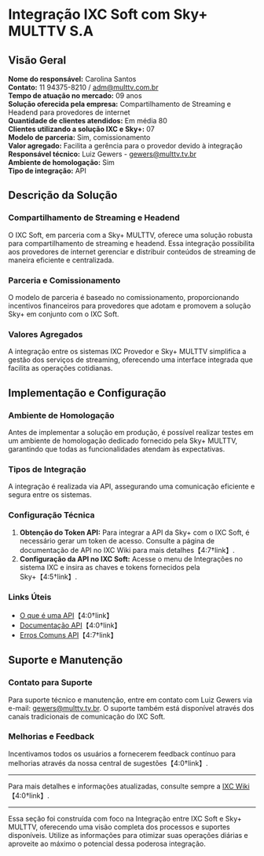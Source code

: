 # Integração IXC Soft com Sky+ MULTTV S.A

## Visão Geral

**Nome do responsável:** Carolina Santos  
**Contato:** 11 94375-8210 / adm@multtv.com.br  
**Tempo de atuação no mercado:** 09 anos  
**Solução oferecida pela empresa:** Compartilhamento de Streaming e Headend para provedores de internet  
**Quantidade de clientes atendidos:** Em média 80  
**Clientes utilizando a solução IXC e Sky+:** 07  
**Modelo de parceria:** Sim, comissionamento  
**Valor agregado:** Facilita a gerência para o provedor devido à integração  
**Responsável técnico:** Luiz Gewers - gewers@multtv.tv.br  
**Ambiente de homologação:** Sim  
**Tipo de integração:** API  

## Descrição da Solução

### Compartilhamento de Streaming e Headend

O IXC Soft, em parceria com a Sky+ MULTTV, oferece uma solução robusta para compartilhamento de streaming e headend. Essa integração possibilita aos provedores de internet gerenciar e distribuir conteúdos de streaming de maneira eficiente e centralizada.

### Parceria e Comissionamento

O modelo de parceria é baseado no comissionamento, proporcionando incentivos financeiros para provedores que adotam e promovem a solução Sky+ em conjunto com o IXC Soft.

### Valores Agregados

A integração entre os sistemas IXC Provedor e Sky+ MULTTV simplifica a gestão dos serviços de streaming, oferecendo uma interface integrada que facilita as operações cotidianas.

## Implementação e Configuração

### Ambiente de Homologação

Antes de implementar a solução em produção, é possível realizar testes em um ambiente de homologação dedicado fornecido pela Sky+ MULTTV, garantindo que todas as funcionalidades atendam às expectativas.

### Tipos de Integração

A integração é realizada via API, assegurando uma comunicação eficiente e segura entre os sistemas.

### Configuração Técnica

1. **Obtenção do Token API:** Para integrar a API da Sky+ com o IXC Soft, é necessário gerar um token de acesso. Consulte a página de documentação de API no IXC Wiki para mais detalhes【4:7†link】.
2. **Configuração da API no IXC Soft:** Acesse o menu de Integrações no sistema IXC e insira as chaves e tokens fornecidos pela Sky+【4:5†link】.

### Links Úteis

- [O que é uma API](https://wiki.ixcsoft.com.br/pt-br/API/o_que_%C3%A9_uma_API)【4:0†link】
- [Documentação API](https://wiki.ixcsoft.com.br/pt-br/API)【4:0†link】
- [Erros Comuns API](https://wiki.ixcsoft.com.br/pt-br/API/erros_comuns_API)【4:7†link】

## Suporte e Manutenção

### Contato para Suporte

Para suporte técnico e manutenção, entre em contato com Luiz Gewers via e-mail: gewers@multtv.tv.br. O suporte também está disponível através dos canais tradicionais de comunicação do IXC Soft.

### Melhorias e Feedback

Incentivamos todos os usuários a fornecerem feedback contínuo para melhorias através da nossa central de sugestões【4:0†link】.

---

Para mais detalhes e informações atualizadas, consulte sempre a [IXC Wiki](https://wiki.ixcsoft.com.br/pt-br/home)【4:0†link】.

---

Essa seção foi construída com foco na Integração entre IXC Soft e Sky+ MULTTV, oferecendo uma visão completa dos processos e suportes disponíveis. Utilize as informações para otimizar suas operações diárias e aproveite ao máximo o potencial dessa poderosa integração.